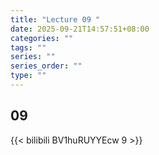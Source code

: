 ```yaml
---
title: "Lecture 09 "
date: 2025-09-21T14:57:51+08:00
categories: ""
tags: ""
series: ""
series_order: ""
type: ""
---
```


## 09 

{{< bilibili BV1huRUYYEcw 9 >}}


